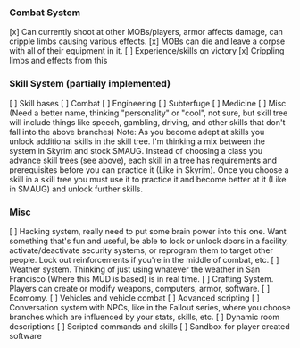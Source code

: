 ### Combat System
  [x] Can currently shoot at other MOBs/players, armor affects damage, can cripple limbs causing various effects.
  [x] MOBs can die and leave a corpse with all of their equipment in it. 
  [ ] Experience/skills on victory
  [x] Crippling limbs and effects from this
  
### Skill System (partially implemented)
  [ ] Skill bases
      [ ] Combat
      [ ] Engineering
      [ ] Subterfuge
      [ ] Medicine
      [ ] Misc (Need a better name, thinking "personality" or "cool", not sure, but skill tree will include things like speech, gambling, driving, and other skills that don't fall into the above branches)
  Note: As you become adept at skills you unlock additional skills in the skill tree. I'm thinking a mix between the system in Skyrim and stock SMAUG. Instead of choosing a class you advance skill trees (see above), each skill in a tree has requirements and prerequisites before you can practice it (Like in Skyrim). Once you choose a skill in a skill tree you must use it to practice it and become better at it (Like in SMAUG) and unlock further skills.

### Misc
  [ ] Hacking system, really need to put some brain power into this one. Want something that's fun and useful, be able to lock or unlock doors in a facility, activate/deactivate security systems, or reprogram them to target other people. Lock out reinforcements if you're in the middle of combat, etc.
  [ ] Weather system. Thinking of just using whatever the weather in San Francisco (Where this MUD is based) is in real time.
  [ ] Crafting System. Players can create or modify weapons, computers, armor, software.
  [ ] Ecomomy.
  [ ] Vehicles and vehicle combat
  [ ] Advanced scripting
    [ ]  Conversation system with NPCs, like in the Fallout series, where you choose branches which are influenced by your stats, skills, etc.
    [ ]  Dynamic room descriptions
    [ ]  Scripted commands and skills
    [ ]  Sandbox for player created software
    
